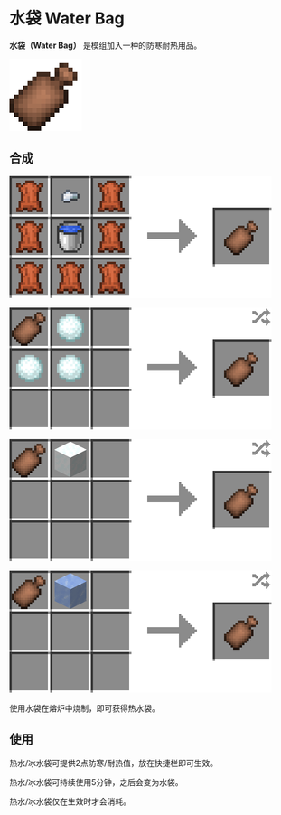 # 水袋 Water Bag

**水袋（Water Bag）**
是模组加入一种的防寒耐热用品。

![水袋](../.gitbook/assets/blocks-items/water_bag.png)

## 合成

![皮革 * 7 + 水桶 * 1（会返还桶） + 铁粒 * 1 → 水袋 * 1](../.gitbook/assets/recipes/water_bag_recipe.png)

![水袋 * 1 + 雪球 * 3 → 冰水袋 * 1](../.gitbook/assets/recipes/ice_water_bag_snow_ball_recipe.png)

![水袋 * 1 + 雪块 * 1 → 冰水袋 * 1](../.gitbook/assets/recipes/ice_water_bag_snow_block_recipe.png)

![水袋 * 1 + 冰 * 1 → 冰水袋 * 1](../.gitbook/assets/recipes/ice_water_bag_ice_recipe.png)

使用水袋在熔炉中烧制，即可获得热水袋。

## 使用

热水/冰水袋可提供2点防寒/耐热值，放在快捷栏即可生效。

热水/冰水袋可持续使用5分钟，之后会变为水袋。

热水/冰水袋仅在生效时才会消耗。